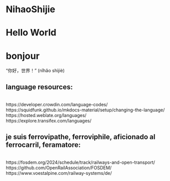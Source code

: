 # NihaoShijie
# Hello World
# bonjour
“你好，世界！”  (nǐhǎo shìjiè)

## language resources:
<br/>
https://developer.crowdin.com/language-codes/
<br/>
https://squidfunk.github.io/mkdocs-material/setup/changing-the-language/
<br/>
https://hosted.weblate.org/languages/
<br/>
https://explore.transifex.com/languages/

## je suis ferrovipathe, ferroviphile, aficionado al ferrocarril, feramatore:
<br/>
https://fosdem.org/2024/schedule/track/railways-and-open-transport/
<br/>
https://github.com/OpenRailAssociation/FOSDEM/
<br/>
https://www.voestalpine.com/railway-systems/de/
<br/>

